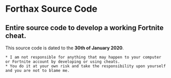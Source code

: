 # Forthax Source Code
## Entire source code to develop a working Fortnite cheat.
This source code is dated to the **30th of January 2020**.
```
* I am not responsible for anything that may happen to your computer or Fortnite account by developing or using cheats. 
* You do it at your own risk and take the responsibility upon yourself and you are not to blame me.
 ```
